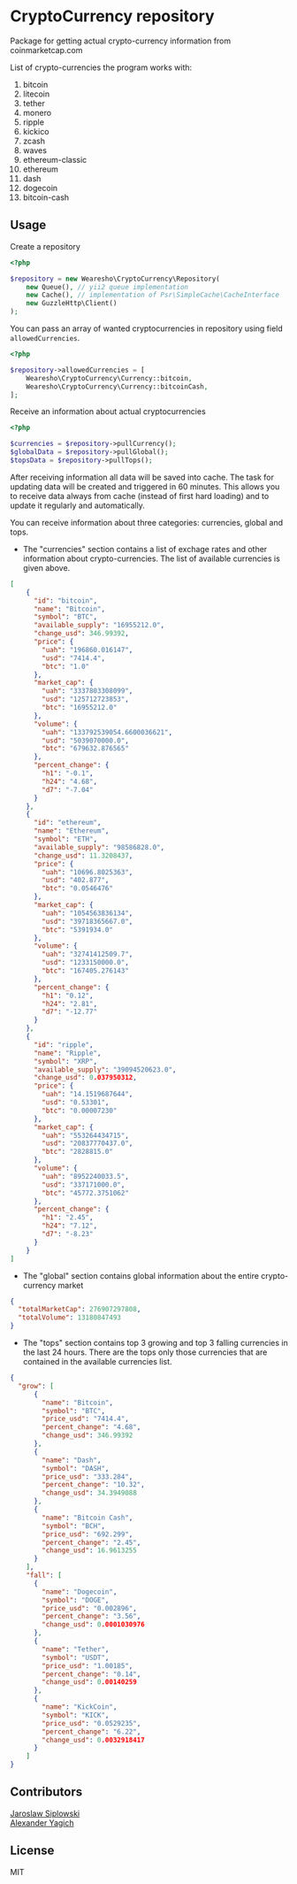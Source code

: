 # CryptoCurrency repository
Package for getting actual crypto-currency information from coinmarketcap.com

List of crypto-currencies the program works with:

1. bitcoin
2. litecoin
3. tether
4. monero
5. ripple
6. kickico
7. zcash
8. waves
9. ethereum-classic
10. ethereum
11. dash
12. dogecoin
13. bitcoin-cash
        
## Usage

Create a repository

```php
<?php

$repository = new Wearesho\CryptoCurrency\Repository(
    new Queue(), // yii2 queue implementation
    new Cache(), // implementation of Psr\SimpleCache\CacheInterface
    new GuzzleHttp\Client()
);

```

You can pass an array of wanted cryptocurrencies in repository using field `allowedCurrencies`.

```php
<?php

$repository->allowedCurrencies = [
    Wearesho\CryptoCurrency\Currency::bitcoin,
    Wearesho\CryptoCurrency\Currency::bitcoinCash,
];

```

Receive an information about actual cryptocurrencies

```php
<?php

$currencies = $repository->pullCurrency();
$globalData = $repository->pullGlobal();
$topsData = $repository->pullTops();

```

After receiving information all data will be saved into cache. The task for updating data will be created and triggered in 60 minutes. This allows you to receive data always from cache (instead of first hard loading) and to update it regularly and automatically.

You can receive information about three categories: currencies, global and tops.
* The "currencies" section contains a list of exchage rates and other information about crypto-currencies. 
The list of available currencies is given above.

```json
[
    {
      "id": "bitcoin",
      "name": "Bitcoin",
      "symbol": "BTC",
      "available_supply": "16955212.0",
      "change_usd": 346.99392,
      "price": {
        "uah": "196860.016147",
        "usd": "7414.4",
        "btc": "1.0"
      },
      "market_cap": {
        "uah": "3337803308099",
        "usd": "125712723853",
        "btc": "16955212.0"
      },
      "volume": {
        "uah": "133792539054.6600036621",
        "usd": "5039070000.0",
        "btc": "679632.876565"
      },
      "percent_change": {
        "h1": "-0.1",
        "h24": "4.68",
        "d7": "-7.04"
      }
    },
    {
      "id": "ethereum",
      "name": "Ethereum",
      "symbol": "ETH",
      "available_supply": "98586828.0",
      "change_usd": 11.3208437,
      "price": {
        "uah": "10696.8025363",
        "usd": "402.877",
        "btc": "0.0546476"
      },
      "market_cap": {
        "uah": "1054563836134",
        "usd": "39718365667.0",
        "btc": "5391934.0"
      },
      "volume": {
        "uah": "32741412509.7",
        "usd": "1233150000.0",
        "btc": "167405.276143"
      },
      "percent_change": {
        "h1": "0.12",
        "h24": "2.81",
        "d7": "-12.77"
      }
    },
    {
      "id": "ripple",
      "name": "Ripple",
      "symbol": "XRP",
      "available_supply": "39094520623.0",
      "change_usd": 0.037950312,
      "price": {
        "uah": "14.1519687644",
        "usd": "0.53301",
        "btc": "0.00007230"
      },
      "market_cap": {
        "uah": "553264434715",
        "usd": "20837770437.0",
        "btc": "2828815.0"
      },
      "volume": {
        "uah": "8952240033.5",
        "usd": "337171000.0",
        "btc": "45772.3751062"
      },
      "percent_change": {
        "h1": "2.45",
        "h24": "7.12",
        "d7": "-8.23"
      }
    }
]
```
          
* The "global" section contains global information about the entire crypto-currency market 

```json
{
  "totalMarketCap": 276907297808,
  "totalVolume": 13180847493
}
```
        
* The "tops" section contains top 3 growing and top 3 falling currencies in the last 24 hours.
There are the tops only those currencies that are contained in the available currencies list.

```json
{
  "grow": [
      {
        "name": "Bitcoin",
        "symbol": "BTC",
        "price_usd": "7414.4",
        "percent_change": "4.68",
        "change_usd": 346.99392
      },
      {
        "name": "Dash",
        "symbol": "DASH",
        "price_usd": "333.284",
        "percent_change": "10.32",
        "change_usd": 34.3949088
      },
      {
        "name": "Bitcoin Cash",
        "symbol": "BCH",
        "price_usd": "692.299",
        "percent_change": "2.45",
        "change_usd": 16.9613255
      }
    ],
    "fall": [
      {
        "name": "Dogecoin",
        "symbol": "DOGE",
        "price_usd": "0.002896",
        "percent_change": "3.56",
        "change_usd": 0.0001030976
      },
      {
        "name": "Tether",
        "symbol": "USDT",
        "price_usd": "1.00185",
        "percent_change": "0.14",
        "change_usd": 0.00140259
      },
      {
        "name": "KickCoin",
        "symbol": "KICK",
        "price_usd": "0.0529235",
        "percent_change": "6.22",
        "change_usd": 0.0032918417
      }
    ]
}
```
       
## Contributors
[Jaroslaw Siplowski](https://github.com/siplowski)  
[Alexander Yagich](https://github.com/sashabeton)

## License
MIT